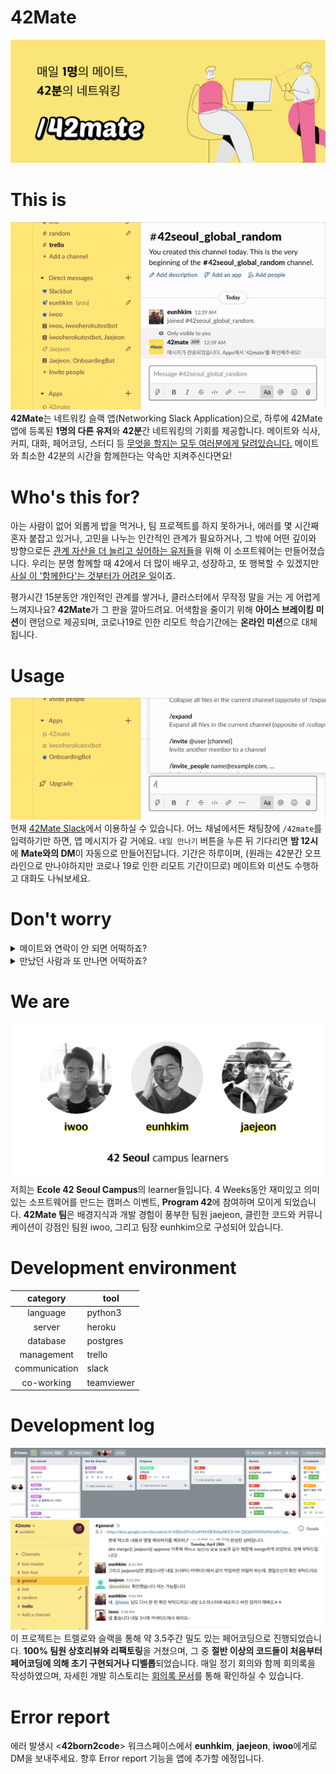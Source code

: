 # 42Mate
![](/srcs/42mate_banner.png)

# This is
![](/srcs/match.gif)   
**42Mate**는 네트워킹 슬랙 앱(Networking Slack Application)으로, 하루에 42Mate 앱에 등록된 **1명의 다른 유저**와 **42분**간 네트워킹의 기회를 제공합니다. 메이트와 식사, 커피, 대화, 페어코딩, 스터디 등 <ins>무엇을 할지는 모두 여러분에게 달려있습니다.</ins> 메이트와 최소한 42분의 시간을 함께한다는 약속만 지켜주신다면요!

# Who's this for?
아는 사람이 없어 외롭게 밥을 먹거나, 팀 프로젝트를 하지 못하거나, 에러를 몇 시간째 혼자 붙잡고 있거나, 고민을 나누는 인간적인 관계가 필요하거나, 그 밖에 어떤 깊이와 방향으로든 <ins>관계 자산을 더 늘리고 싶어하는 유저들</ins>을 위해 이 소프트웨어는 만들어졌습니다. 우리는 분명 함께할 때 42에서 더 많이 배우고, 성장하고, 또 행복할 수 있겠지만 <ins>사실 이 '함께한다'는 것부터가 어려운 일</ins>이죠.

평가시간 15분동안 개인적인 관계를 쌓거나, 클러스터에서 무작정 말을 거는 게 어렵게 느껴지나요? **42Mate**가 그 판을 깔아드려요. 어색함을 줄이기 위해 **아이스 브레이킹 미션**이 랜덤으로 제공되며, 코로나19로 인한 리모트 학습기간에는 **온라인 미션**으로 대체됩니다. 

# Usage
![](/srcs/usage.gif)   
현재 [42Mate Slack](http://example.com/ "Title")에서 이용하실 수 있습니다. 어느 채널에서든 채팅창에 <code>/42mate</code>를 입력하기만 하면, 앱 메시지가 갈 거에요. <code>내일 만나기</code> 버튼을 누른 뒤 기다리면 **밤 12시**에 **Mate와의 DM**이 자동으로 만들어진답니다. 기간은 하루이며, (원래는 42분간 오프라인으로 만나야하지만 코로나 19로 인한 리모트 기간이므로) 메이트와 미션도 수행하고 대화도 나눠보세요. 

# Don't worry
<details><summary>메이트와 연락이 안 되면 어떡하죠?</summary>
<p>

다음 날 **만족도를 묻는 앱 메시지**가 발송됩니다. 연락을 했는데도 메이트의 응답이 없었거나, 메이트와의 경험이 안 좋았다면 솔직하게 만족도를 체크해주세요. 만족도는 메이트에게 공개되지 않으며, 불편하지 않고 안전하게 관계를 쌓아갈 수 있도록 하는 보호장치입니다.   

낮은 점수가 반복적으로 평가되는 유저에 대해서는 점차적으로 매칭 확률을 떨어트리고, 점수가 회복되지 않을 경우에는 어플리케이션 이용을 제한하는 정책을 가지고 있습니다.

</p>
</details>
<details><summary>만났던 사람과 또 만나면 어떡하죠?</summary>
<p>

42Mate의 매칭 알고리즘은 완전 랜덤이 아닙니다. **만난 적이 없는 관계를 우선 매칭**하며, 특히 42Mate 이용 경험이 적은 유저를 우선으로 새로운 메이트를 매칭합니다. 42Mate에 등록된 유저의 수가 너무 적지 않다면 같은 메이트를 다시 만나는 일은 드물 거에요.

</p>
</details>


# We are
![](/srcs/42mate_team.png)
저희는 **Ecole 42 Seoul Campus**의 learner들입니다. 4 Weeks동안 재미있고 의미있는 소프트웨어를 만드는 캠퍼스 이벤트, **Program 42**에 참여하며 모이게 되었습니다. **42Mate 팀**은 배경지식과 개발 경험이 풍부한 팀원 jaejeon, 클린한 코드와 커뮤니케이션이 강점인 팀원 iwoo, 그리고 팀장 eunhkim으로 구성되어 있습니다.

# Development environment
|category|tool|
|:-:|---|
|language|python3|
|server|heroku|
|database|postgres|
|management|trello|
|communication|slack|
|co-working|teamviewer|

# Development log
![](/srcs/trello.png)
![](/srcs/slack.png)
이 프로젝트는 트렐로와 슬랙을 통해 약 3.5주간 밀도 있는 페어코딩으로 진행되었습니다. **100% 팀원 상호리뷰와 리팩토링**을 거쳤으며, 그 중 **절반 이상의 코드들이 처음부터 페어코딩에 의해 초기 구현되거나 디벨롭**되었습니다. 매일 정기 회의와 함께 회의록을 작성하였으며, 자세힌 개발 히스토리는 [회의록 문서](https://docs.google.com/document/d/10Elm3SYvDszKfWJ0ESh0q480C8-N4-ZdQbV03ATmIMI/edit?usp=sharing)를 통해 확인하실 수 있습니다.

# Error report
에러 발생시 <**42born2code**> 워크스페이스에서 **eunhkim**, **jaejeon**, **iwoo**에게로 DM을 보내주세요. 향후 Error report 기능을 앱에 추가할 에정입니다.
